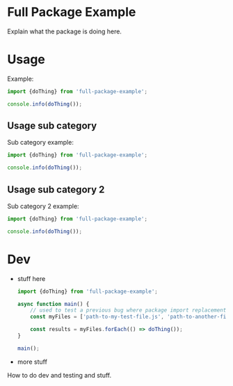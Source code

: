 # Full Package Example

Explain what the package is doing here.

# Usage

<!-- this comment has no links -->

Example:

<!-- example-link: src/readme-examples/index-filename-import.example.ts -->

```TypeScript
import {doThing} from 'full-package-example';

console.info(doThing());
```

## Usage sub category

Sub category example:

<!-- example-link: src/readme-examples/no-index-filename-import.example.ts -->

```TypeScript
import {doThing} from 'full-package-example';

console.info(doThing());
```

## Usage sub category 2

Sub category 2 example:

<!-- example-link: src/readme-examples/no-trailing-slash-import.example.ts -->

```TypeScript
import {doThing} from 'full-package-example';

console.info(doThing());
```

# Dev

-   stuff here
    <!-- example-link: src/readme-examples/with-string-array.example.ts -->

    ```TypeScript
    import {doThing} from 'full-package-example';

    async function main() {
        // used to test a previous bug where package import replacements were too loose
        const myFiles = ['path-to-my-test-file.js', 'path-to-another-file.js'];

        const results = myFiles.forEach(() => doThing());
    }

    main();
    ```

-   more stuff

How to do dev and testing and stuff.

